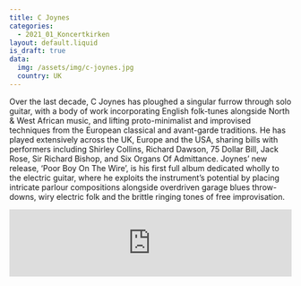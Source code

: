 ```yaml
---
title: C Joynes
categories:
  - 2021_01_Koncertkirken
layout: default.liquid
is_draft: true
data:
  img: /assets/img/c-joynes.jpg
  country: UK
---
```


Over the last decade, C Joynes has ploughed a singular furrow through solo guitar, with a body of work incorporating English folk-tunes alongside North & West African music, and lifting proto-minimalist and improvised techniques from the European classical and avant-garde traditions. He has played extensively across the UK, Europe and the USA, sharing bills with performers including Shirley Collins, Richard Dawson, 75 Dollar Bill, Jack Rose, Sir Richard Bishop, and Six Organs Of Admittance. Joynes’ new release, ‘Poor Boy On The Wire’, is his first full album dedicated wholly to the electric guitar, where he exploits the instrument’s potential by placing intricate parlour compositions alongside overdriven garage blues throw-downs, wiry electric folk and the brittle ringing tones of free improvisation.

<iframe style="border: 0; width: 100%; height: 120px;" src="https://bandcamp.com/EmbeddedPlayer/album=197199820/size=large/bgcol=ffffff/linkcol=0687f5/tracklist=false/artwork=small/transparent=true/" seamless><a href="https://cjoynes.bandcamp.com/album/poor-boy-on-the-wire-stereo-mix">Poor Boy On The Wire (Stereo mix) by C Joynes</a></iframe>
